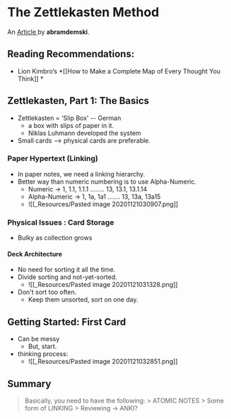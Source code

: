 # The Zettlekasten Method
An [Article ](https://www.lesswrong.com/posts/NfdHG6oHBJ8Qxc26s/the-zettelkasten-method-1#Zettelkasten__Part_2__Further_Advice) by **abramdemski**.

## Reading Recommendations:
-  Lion Kimbro’s *[[How to Make a Complete Map of Every Thought You Think]] *

## Zettlekasten, Part 1: The Basics
- Zettlekasten = 'Slip Box' -- German
	- a box with slips of paper in it.
	- Niklas Luhmann developed the system
- Small cards --> physical cards are preferable.

### Paper Hypertext (Linking)
- In paper notes, we need a linking hierarchy.
- Better way than numeric numbering is to use Alpha-Numeric.
	- Numeric -> 1, 1.1, 1.1.1  ........ 13, 13.1, 13.1.14
	- Alpha-Numeric -> 1, 1a, 1a1 ....... 13, 13a, 13a15
	- ![[_Resources/Pasted image 20201121030907.png]]

###  Physical Issues : Card Storage
- Bulky as collection grows

#### Deck Architecture
- No need for sorting it all the time.
- Divide sorting and not-yet-sorted.
	- ![[_Resources/Pasted image 20201121031328.png]]
- Don't sort too often.
	- Keep them unsorted, sort on one day.

## Getting Started: First Card
- Can be messy
	- But, start.
- thinking process:
	- ![[_Resources/Pasted image 20201121032851.png]]

## Summary
> Basically, you need to have the following:
	> ATOMIC NOTES
	> Some form of LINKING
	> Reviewing -> ANKI?




